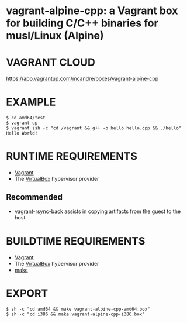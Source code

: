 # vagrant-alpine-cpp: a Vagrant box for building C/C++ binaries for musl/Linux (Alpine)

# VAGRANT CLOUD

https://app.vagrantup.com/mcandre/boxes/vagrant-alpine-cpp

# EXAMPLE

```console
$ cd amd64/test
$ vagrant up
$ vagrant ssh -c "cd /vagrant && g++ -o hello hello.cpp && ./hello"
Hello World!
```

# RUNTIME REQUIREMENTS

* [Vagrant](https://www.vagrantup.com)
* The [VirtualBox](https://www.virtualbox.org) hypervisor provider

## Recommended

* [vagrant-rsync-back](https://github.com/smerrill/vagrant-rsync-back) assists in copying artifacts from the guest to the host

# BUILDTIME REQUIREMENTS

* [Vagrant](https://www.vagrantup.com)
* The [VirtualBox](https://www.virtualbox.org) hypervisor provider
* [make](https://www.gnu.org/software/make/)

# EXPORT

```console
$ sh -c "cd amd64 && make vagrant-alpine-cpp-amd64.box"
$ sh -c "cd i386 && make vagrant-alpine-cpp-i386.box"
```
